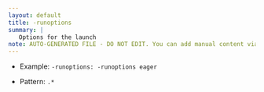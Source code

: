 ```yaml
---
layout: default
title: -runoptions
summary: |
   Options for the launch
note: AUTO-GENERATED FILE - DO NOT EDIT. You can add manual content via same filename in ext folder. 
---
```


- Example: `-runoptions: -runoptions eager`

- Pattern: `.*`

